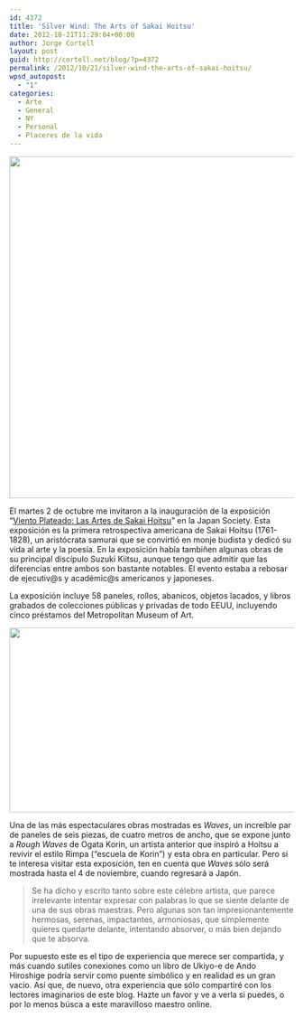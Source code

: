 ```yaml
---
id: 4372
title: 'Silver Wind: The Arts of Sakai Hoitsu'
date: 2012-10-21T11:29:04+00:00
author: Jorge Cortell
layout: post
guid: http://cortell.net/blog/?p=4372
permalink: /2012/10/21/silver-wind-the-arts-of-sakai-hoitsu/
wpsd_autopost:
  - "1"
categories:
  - Arte
  - General
  - NY
  - Personal
  - Placeres de la vida
---
```

<img class="aligncenter" title="Panels" src="http://www.moaart.or.jp/art_image.php?in=69art_list_pic1.jpg" alt="" width="804" height="605" />

El martes 2 de octubre me invitaron a la inauguración de la exposición &#8220;<a title="http://www.japansociety.org/event/silver-wind-the-arts-of-sakai-hitsu-1761-1828" href="http://www.japansociety.org/event/silver-wind-the-arts-of-sakai-hitsu-1761-1828" target="_blank">Viento Plateado: Las Artes de Sakai Hoitsu</a>&#8221; en la Japan Society. Esta exposición es la primera retrospectiva americana de Sakai Hoitsu (1761-1828), un aristócrata samurai que se convirtió en monje budista y dedicó su vida al arte y la poesía. En la exposición había tambiñen algunas obras de su principal discípulo Suzuki Kiitsu, aunque tengo que admitir que las diferencias entre ambos son bastante notables. El evento estaba a rebosar de ejecutiv@s y académic@s americanos y japoneses.

La exposición incluye 58 paneles, rollos, abanicos, objetos lacados, y libros grabados de colecciones públicas y privadas de todo EEUU, incluyendo cinco préstamos del Metropolitan Museum of Art.

<img class="aligncenter" title="Waves" src="http://sphotos-b.xx.fbcdn.net/hphotos-ash4/s720x720/305003_10151269129163060_2109942237_n.jpg" alt="" width="720" height="327" />

Una de las más espectaculares obras mostradas es _Waves_, un increíble par de paneles de seis piezas, de cuatro metros de ancho, que se expone junto a _Rough Waves_ de Ogata Korin, un artista anterior que inspiró a Hoitsu a revivir el estilo Rimpa (“escuela de Korin”) y esta obra en particular. Pero si te interesa visitar esta exposición, ten en cuenta que _Waves_ sólo será mostrada hasta el 4 de noviembre, cuando regresará a Japón.

> Se ha dicho y escrito tanto sobre este célebre artista, que parece irrelevante intentar expresar con palabras lo que se siente delante de una de sus obras maestras. Pero algunas son tan impresionantemente hermosas, serenas, impactantes, armoniosas, que simplemente quieres quedarte delante, intentando absorver, o más bien dejando que te absorva.

Por supuesto este es el tipo de experiencia que merece ser compartida, y más cuando sutiles conexiones como un libro de Ukiyo-e de Ando Hiroshige podría servir como puente simbólico y en realidad es un gran vacío. Así que, de nuevo, otra experiencia que sólo compartiré con los lectores imaginarios de este blog. Hazte un favor y ve a verla si puedes, o por lo menos búsca a este maravilloso maestro online.